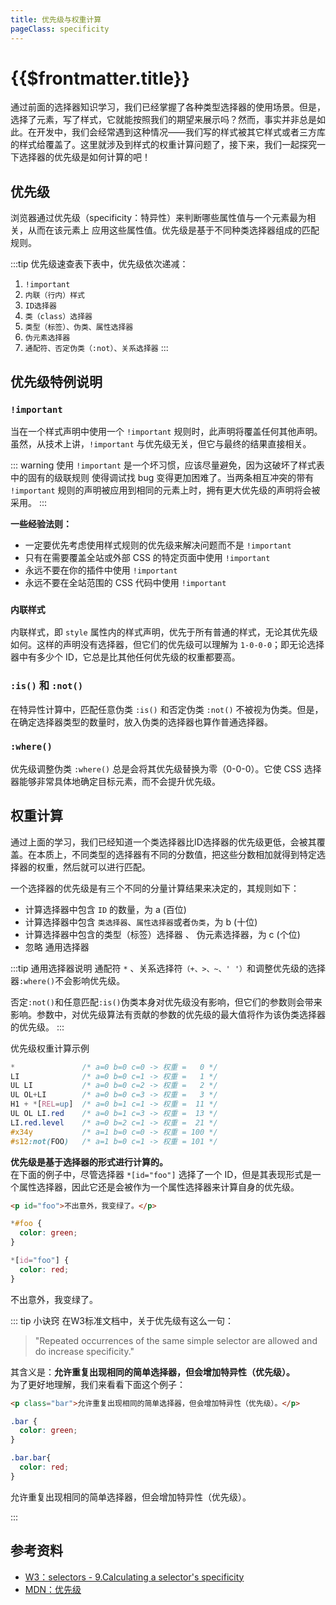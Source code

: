 ```yaml
---
title: 优先级与权重计算
pageClass: specificity
---
```


# {{$frontmatter.title}}

通过前面的选择器知识学习，我们已经掌握了各种类型选择器的使用场景。但是，选择了元素，写了样式，它就能按照我们的期望来展示吗？然而，事实并非总是如此。在开发中，我们会经常遇到这种情况——我们写的样式被其它样式或者三方库的样式给覆盖了。这里就涉及到样式的权重计算问题了，接下来，我们一起探究一下选择器的优先级是如何计算的吧！

## 优先级

浏览器通过优先级（specificity：特异性）来判断哪些属性值与一个元素最为相关，从而在该元素上
应用这些属性值。优先级是基于不同种类选择器组成的匹配规则。

:::tip 优先级速查表下表中，优先级依次递减：

1. `!important` 
2. `内联（行内）样式` 
3. `ID选择器` 
4. `类（class）选择器` 
5. `类型（标签）、伪类、属性选择器` 
6. `伪元素选择器` 
7. `通配符、否定伪类（:not）、关系选择器` 
:::

## 优先级特例说明

### `!important`

当在一个样式声明中使用一个 `!important` 规则时，此声明将覆盖任何其他声明。虽然，从技术上讲，`!important` 与优先级无关，但它与最终的结果直接相关。

::: warning
使用 `!important` 是一个坏习惯，应该尽量避免，因为这破坏了样式表中的固有的级联规则 使得调试找 bug 变得更加困难了。当两条相互冲突的带有 `!important` 规则的声明被应用到相同的元素上时，拥有更大优先级的声明将会被采用。
:::

**一些经验法则：**
- 一定要优先考虑使用样式规则的优先级来解决问题而不是 `!important`
- 只有在需要覆盖全站或外部 CSS 的特定页面中使用 `!important`
- 永远不要在你的插件中使用 `!important`
- 永远不要在全站范围的 CSS 代码中使用 `!important`

### `内联样式`
内联样式，即 `style` 属性内的样式声明，优先于所有普通的样式，无论其优先级如何。这样的声明没有选择器，但它们的优先级可以理解为 `1-0-0-0`；即无论选择器中有多少个 ID，它总是比其他任何优先级的权重都要高。

### `:is()` 和 `:not()`

在特异性计算中，匹配任意伪类 `:is()` 和否定伪类 `:not()` 不被视为伪类。但是，在确定选择器类型的数量时，放入伪类的选择器也算作普通选择器。

### `:where()`

优先级调整伪类 `:where()` 总是会将其优先级替换为零（0-0-0）。它使 CSS 选择器能够非常具体地确定目标元素，而不会提升优先级。

## 权重计算

通过上面的学习，我们已经知道一个类选择器比ID选择器的优先级更低，会被其覆盖。在本质上，不同类型的选择器有不同的分数值，把这些分数相加就得到特定选择器的权重，然后就可以进行匹配。

一个选择器的优先级是有三个不同的分量计算结果来决定的，其规则如下：
- 计算选择器中包含 `ID` 的数量，为 a (百位)
- 计算选择器中包含 `类选择器`、`属性选择器`或者`伪类`，为 b (十位)
- 计算选择器中包含的类型（标签）选择器 、 伪元素选择器，为 c (个位)
- 忽略 通用选择器

:::tip 通用选择器说明
通配符 `*` 、关系选择符`（+、>、~、' '）`和调整优先级的选择器`:where()`不会影响优先级。

否定`:not()`和任意匹配`:is()`伪类本身对优先级没有影响，但它们的参数则会带来影响。参数中，对优先级算法有贡献的参数的优先级的最大值将作为该伪类选择器的优先级。
:::

优先级权重计算示例

```css
*               /* a=0 b=0 c=0 -> 权重 =   0 */
LI              /* a=0 b=0 c=1 -> 权重 =   1 */
UL LI           /* a=0 b=0 c=2 -> 权重 =   2 */
UL OL+LI        /* a=0 b=0 c=3 -> 权重 =   3 */
H1 + *[REL=up]  /* a=0 b=1 c=1 -> 权重 =  11 */
UL OL LI.red    /* a=0 b=1 c=3 -> 权重 =  13 */
LI.red.level    /* a=0 b=2 c=1 -> 权重 =  21 */
#x34y           /* a=1 b=0 c=0 -> 权重 = 100 */
#s12:not(FOO)   /* a=1 b=0 c=1 -> 权重 = 101 */
```

**优先级是基于选择器的形式进行计算的。** <br>
在下面的例子中，尽管选择器 `*[id="foo"]` 选择了一个 ID，但是其表现形式是一个属性选择器，因此它还是会被作为一个属性选择器来计算自身的优先级。

```html
<p id="foo">不出意外，我变绿了。</p>
```
```css
*#foo {
  color: green;
}

*[id="foo"] {
  color: red;
}
```
<article class='sele-speci'>
<p id="foo">不出意外，我变绿了。</p>
</article>

::: tip 小诀窍
在W3标准文档中，关于优先级有这么一句：

> "Repeated occurrences of the same simple selector are allowed and do increase specificity."

其含义是：**允许重复出现相同的简单选择器，但会增加特异性（优先级）。** <br>
为了更好地理解，我们来看看下面这个例子：

```html
<p class="bar">允许重复出现相同的简单选择器，但会增加特异性（优先级）。</p>
```
```css
.bar {
  color: green;
}

.bar.bar{
  color: red;
}

```

<article class='sele-speci repeat'>
<p class="bar">允许重复出现相同的简单选择器，但会增加特异性（优先级）。</p>
</article>
:::

## 参考资料

- [W3：selectors - 9.Calculating a selector's specificity](https://www.w3.org/TR/selectors-3/#specificity)
- [MDN：优先级](https://developer.mozilla.org/zh-CN/docs/Web/CSS/Specificity)


<style lang='scss' scoped>
.specificity {
  @mixin box-border {
    border:1px solid darkcyan;
    padding: 10px 20px;
    border-radius: 8px;
    margin: 20px auto;
  }
  .sele-speci {
    @include box-border;
    font-size: 16px;
    font-weight:bold;

    #foo {
      color: green;
    }

    [id="foo"] {
      color: red;
    }

    &.repeat {
      .bar {
        color: green;
       }

      .bar.bar {
        color: red;
      }
    }
  }
}
</style>
